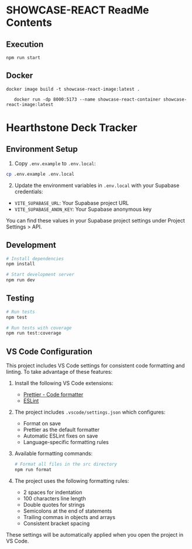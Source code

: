 # SHOWCASE-REACT ReadMe Contents

## Execution

```
npm run start
```

## Docker

```
docker image build -t showcase-react-image:latest .
```

```
   docker run -dp 8000:5173 --name showcase-react-container showcase-react-image:latest
```

# Hearthstone Deck Tracker

## Environment Setup

1. Copy `.env.example` to `.env.local`:

```bash
cp .env.example .env.local
```

2. Update the environment variables in `.env.local` with your Supabase credentials:

- `VITE_SUPABASE_URL`: Your Supabase project URL
- `VITE_SUPABASE_ANON_KEY`: Your Supabase anonymous key

You can find these values in your Supabase project settings under Project Settings > API.

## Development

```bash
# Install dependencies
npm install

# Start development server
npm run dev
```

## Testing

```bash
# Run tests
npm test

# Run tests with coverage
npm run test:coverage
```

## VS Code Configuration

This project includes VS Code settings for consistent code formatting and linting. To take advantage of these features:

1. Install the following VS Code extensions:

   - [Prettier - Code formatter](https://marketplace.visualstudio.com/items?itemName=esbenp.prettier-vscode)
   - [ESLint](https://marketplace.visualstudio.com/items?itemName=dbaeumer.vscode-eslint)

2. The project includes `.vscode/settings.json` which configures:

   - Format on save
   - Prettier as the default formatter
   - Automatic ESLint fixes on save
   - Language-specific formatting rules

3. Available formatting commands:

   ```bash
   # Format all files in the src directory
   npm run format
   ```

4. The project uses the following formatting rules:
   - 2 spaces for indentation
   - 100 characters line length
   - Double quotes for strings
   - Semicolons at the end of statements
   - Trailing commas in objects and arrays
   - Consistent bracket spacing

These settings will be automatically applied when you open the project in VS Code.
